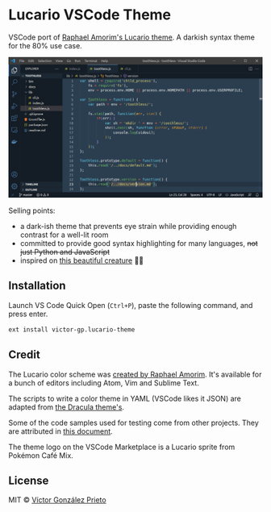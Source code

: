 # Lucario VSCode Theme

VSCode port of [Raphael Amorim's Lucario theme](https://github.com/raphamorim/lucario). A darkish syntax theme for the 80% use case.

![Preview of Lucario Theme in VS Code](./assets/preview.png)

Selling points:

- a dark-ish theme that prevents eye strain while providing enough contrast for a well-lit room
- committed to provide good syntax highlighting for many languages, ~~not just Python and JavaScript~~
- inspired on [this beautiful creature](https://bulbapedia.bulbagarden.net/wiki/Lucario_(Pok%C3%A9mon)#firstHeading) :black_heart::blue_heart:

## Installation

Launch VS Code Quick Open (`Ctrl+P`), paste the following command, and press enter.

```txt
ext install victor-gp.lucario-theme
```

## Credit

The Lucario color scheme was [created by Raphael Amorim](https://github.com/raphamorim/lucario). It's available for a bunch of editors including Atom, Vim and Sublime Text.

The scripts to write a color theme in YAML (VSCode likes it JSON) are adapted from [the Dracula theme's](https://github.com/dracula/visual-studio-code).

Some of the code samples used for testing come from other projects. They are attributed in [this document](.samples/attribution.md).

The theme logo on the VSCode Marketplace is a Lucario sprite from Pokémon Café Mix.

## License

MIT © [Víctor González Prieto](https://github.com/victor-gp)
